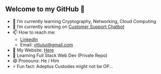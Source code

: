 ## Welcome to my GitHub 👋
- 🌱 I’m currently learning Cryptography, Networking, Cloud Computing
- 🔭 I’m currently working on [Customer Support Chatbot](https://github.com/UXLY-Chatbot) <br>
- 📫 How to reach me: <br>
  - [LinkedIn](www.linkedin.com/in/vincent-liu003)
  - Email: vtliului@gmail.com
- 🎨 My Website: [Here](https://personal-website-vincent-liu.vercel.app/) <br>
- 💬 Learning Full Stack Web Dev (Private Repo)
- 😄 Pronouns: He / Him <br>
- ⚡ Fun fact: Adeptus Custodes might not be OP... <br>
<!--
Here are some ideas to get you started:



- 👯 I’m looking to collaborate on ...
- 🤔 I’m looking for help with ...



-->
